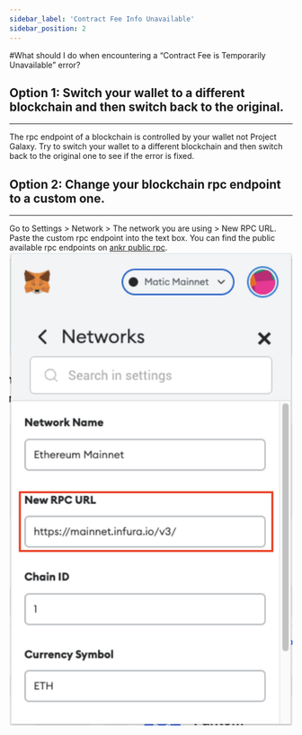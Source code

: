```yaml
---
sidebar_label: 'Contract Fee Info Unavailable'
sidebar_position: 2
---
```


#What should I do when encountering a “Contract Fee is Temporarily Unavailable” error?

## Option 1: Switch your wallet to a different blockchain and then switch back to the original.

---
The rpc endpoint of a blockchain is controlled by your wallet not Project Galaxy. Try to switch your wallet to a different blockchain and then switch back to the original one to see if the error is fixed.

## Option 2: Change your blockchain rpc endpoint to a custom one.

---
Go to Settings > Network > The network you are using > New RPC URL. Paste the custom rpc endpoint into the text box. You can find the public available rpc endpoints on [ankr public rpc](https://www.ankr.com/protocol).
![switch_rpc.jpeg](assets/switch_rpc.png)


